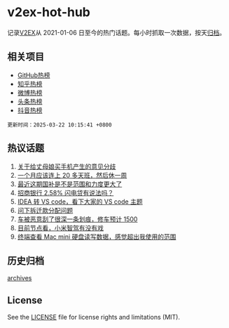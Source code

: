 # v2ex-hot-hub

 记录[V2EX](https://www.v2ex.com/)从 2021-01-06 日至今的热门话题。每小时抓取一次数据，按天[归档](archives)。
 
 ## 相关项目

- [GitHub热榜](https://github.com/lonnyzhang423/github-hot-hub)
- [知乎热榜](https://github.com/lonnyzhang423/zhihu-hot-hub)
- [微博热榜](https://github.com/lonnyzhang423/weibo-hot-hub)
- [头条热榜](https://github.com/lonnyzhang423/toutiao-hot-hub)
- [抖音热榜](https://github.com/lonnyzhang423/douyin-hot-hub)


 `更新时间：2025-03-22 10:15:41 +0800`

## 热议话题

1. [关于给丈母娘买手机产生的意见分歧](https://www.v2ex.com/t/1120068)
1. [一个月应该连上 20 多天班，然后休一周](https://www.v2ex.com/t/1120103)
1. [最近这期国补是不是范围和力度更大了](https://www.v2ex.com/t/1120053)
1. [招商银行 2.58% 闪电贷有说法吗？](https://www.v2ex.com/t/1120086)
1. [IDEA 转 VS code，看下大家的 VS code 主题](https://www.v2ex.com/t/1120166)
1. [问下拆迁款分配问题](https://www.v2ex.com/t/1120117)
1. [车被恶意刮了很深一条划痕，修车预计 1500](https://www.v2ex.com/t/1120064)
1. [目前节点看，小米智驾有没有戏](https://www.v2ex.com/t/1120065)
1. [终端查看 Mac mini 硬盘读写数据，感觉超出我使用的范围](https://www.v2ex.com/t/1120054)

## 历史归档

[archives](archives)

## License

See the [LICENSE](LICENSE) file for license rights and limitations (MIT).
